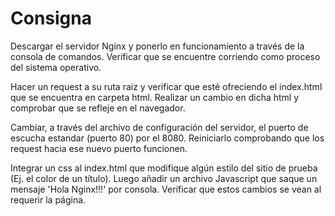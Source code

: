 ﻿# Consigna

Descargar el servidor Nginx y ponerlo en funcionamiento a través de la consola de comandos.
Verificar que se encuentre corriendo como proceso del sistema operativo.

Hacer un request a su ruta raiz y verificar que esté ofreciendo el index.html que se encuentra en carpeta html. Realizar un cambio en dicha html y comprobar que se refleje en el navegador.

Cambiar, a través del archivo de configuración del servidor, el puerto de escucha estandar (puerto 80) por el 8080. Reiniciarlo comprobando que los request hacia ese nuevo puerto funcionen.

Integrar un css al index.html que modifique algún estilo del sitio de prueba (Ej. el color de un título). Luego añadir un archivo Javascript que saque un mensaje 'Hola Nginx!!!' por consola. Verificar que estos cambios se vean al requerir la página.
